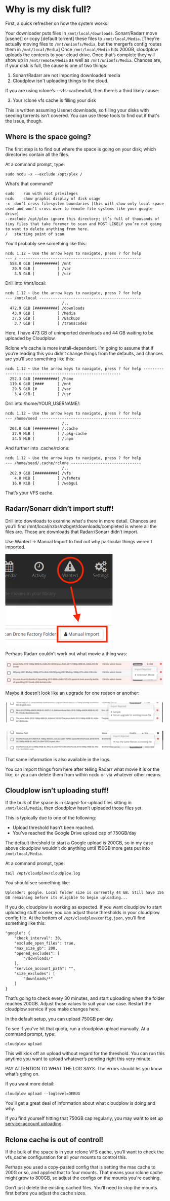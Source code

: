# Why is my disk full?

First, a quick refresher on how the system works:

Your downloader puts files in `/mnt/local/downloads`.
Sonarr/Radarr move [usenet] or copy [default torrent] these files to `/mnt/local/Media`.
[They’re actually moving files to `/mnt/unionfs/Media`, but the mergerfs config routes them in `/mnt/local/Media`]
Once `/mnt/local/Media` hits 200GB, cloudplow uploads the contents to your cloud drive.
Once that’s complete they will show up in `/mnt/remote/Media` as well as `/mnt/unionfs/Media`.
Chances are, if your disk is full, the cause is one of two things:

1. Sonarr/Radarr are not importing downloaded media
2. Cloudplow isn't uploading things to the cloud.

If you are using rclone’s --vfs-cache=full, then there’s a third likely cause:

3. Your rclone vfs cache is filling your disk

This is written assuming Usenet downloads, so filling your disks with seeding torrents isn't covered.  You can use these tools to find out if that's the issue, though.

## Where is the space going?

The first step is to find out where the space is going on your disk; which directories contain all the files.

At a command prompt, type:

```
sudo ncdu -x --exclude /opt/plex /
```

What’s that command?

```
sudo	run with root privileges
ncdu	show graphic display of disk usage
-x	don’t cross filesystem boundaries [this will show only local space used and won't cross over to remote file systems like your google drive]
--exclude /opt/plex	ignore this directory; it’s full of thousands of tiny files that take forever to scan and MOST LIKELY you’re not going to want to delete anything from here. 
/	starting point of scan
```

You'll probably see something like this:

```
ncdu 1.12 ~ Use the arrow keys to navigate, press ? for help
--- / ------------------------------------------------------
  558.0 GiB [##########] /mnt
   20.9 GiB [          ] /var
    3.5 GiB [          ] /usr
```

Drill into /mnt/local:

```
ncdu 1.12 ~ Use the arrow keys to navigate, press ? for help
--- /mnt/local ---------------------------------------------
                         /..
  472.9 GiB [##########] /downloads
   43.9 GiB [          ] /Media
   37.5 GiB [          ] /Backups
    3.7 GiB [          ] /transcodes
```

Here, I have 473 GB of unimported downloads and 44 GB waiting to be uploaded by Cloudplow.

Rclone vfs cache is more install-dependent.  I’m going to assume that if you’re reading this you didn’t change things from the defaults, and chances are you’ll see something like this:

```
ncdu 1.12 ~ Use the arrow keys to navigate, press ? for help ------------------------------------------------------------
  252.3 GiB [##########] /home
  119.6 GiB [####      ] /mnt
   29.5 GiB [#         ] /var
    3.4 GiB [          ] /usr
```

Drill into /home/YOUR_USERNAME/:

```
ncdu 1.12 ~ Use the arrow keys to navigate, press ? for help
--- /home/seed ---------------------------------------------
                         /..
  203.0 GiB [##########] /.cache
   37.9 MiB [          ] /.pkg-cache
   34.5 MiB [          ] /.npm
```

And further into .cache/rclone:

```
ncdu 1.12 ~ Use the arrow keys to navigate, press ? for help
--- /home/seed/.cache/rclone -------------------------------
                         /..
  202.9 GiB [##########] /vfs
    4.8 MiB [          ] /vfsMeta
   16.0 KiB [          ] /webgui
```

That’s your VFS cache.

## Radarr/Sonarr didn’t import stuff!

Drill into downloads to examine what's there in more detail.  Chances are you’ll find /mnt/local/nzbs/nzbget/downloads/completed is where all the files are.  Those are downloads that Radarr/Sonarr didn’t import.

Use Wanted -> Manual Import to find out why particular things weren't imported.

![](../images/../../../images/low-disk/01-low-disk-manual.png)

Perhaps Radarr couldn’t work out what movie a thing was:

![](../images/../../../images/low-disk/02-low-disk-unknown.png)

Maybe it doesn’t look like an upgrade for one reason or another:

![](../images/../../../images/low-disk/03-low-disk-not-upgrade.png)

![](../images/../../../images/low-disk/04-low-disk-filesize.png)


That same information is also available in the logs.

You can import things from here after telling Radarr what movie it is or the like, or you can delete them from within ncdu or via whatever other means.

## Cloudplow isn’t uploading stuff!

If the bulk of the space is in staged-for-upload files sitting in `/mnt/local/Media`, then cloudplow hasn’t uploaded those files yet.

This is typically due to one of the following:
 
   - Upload threshold hasn’t been reached.
   - You’ve reached the Google Drive upload cap of 750GB/day

The default threshold to start a Google upload is 200GB, so in my case above cloudplow wouldn’t do anything until 150GB more gets put into `/mnt/local/Media`.

At a command prompt, type:
```
tail /opt/cloudplow/cloudplow.log
```

You should see something like:
```
Uploader: google. Local folder size is currently 44 GB. Still have 156 GB remaining before its eligible to begin uploading...
```

If you do, cloudplow is working as expected.  If you want cloudplow to start uploading stuff sooner, you can adjust those thresholds in your cloudplow config file.  At the bottom of `/opt/cloudplow/config.json`, you’ll find something like this:

```
"google": {
    "check_interval": 30,
    "exclude_open_files": true,
    "max_size_gb": 200,
    "opened_excludes": [
        "/downloads/"
    ],
    "service_account_path": "",
    "size_excludes": [
        "downloads/*"
    ]
}
```

That’s going to check every 30 minutes, and start uploading when the folder reaches 200GB.  Adjust those values to suit your use case. Restart the cloudplow service if you make changes here.

In the default setup, you can upload 750GB per day.

To see if you’ve hit that quota, run a cloudplow upload manually.  At a command prompt, type:
 
```
cloudplow upload 
```

This will kick off an upload without regard for the threshold.  You can run this anytime you want to upload whatever’s pending right this very minute.

PAY ATTENTION TO WHAT THE LOG SAYS.  The errors should let you know what’s going on.

If you want more detail:

```
cloudplow upload --loglevel=DEBUG
```

You'll get a great deal of information about what cloudplow is doing and why.

If you find yourself hitting that 750GB cap regularly, you may want to set up [service-account uploading](tip44.md).

## Rclone cache is out of control!

If the bulk of the space is in your rclone VFS cache, you’ll want to check the vfs_cache configuration for all your mounts to control this.  

Perhaps you used a copy-pasted config that is setting the max cache to 200G or so, and applied that to four mounts.  That means your rclone cache might grow to 800GB, so adjust the configs on the mounts you're caching.

Don’t just delete the existing cached files.  You’ll need to stop the mounts first before you adjust the cache sizes.
